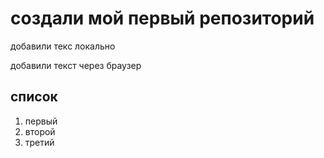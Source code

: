 # создали мой первый репозиторий

добавили текс локально

добавили текст через браузер


## список
1. первый
2. второй
3. третий